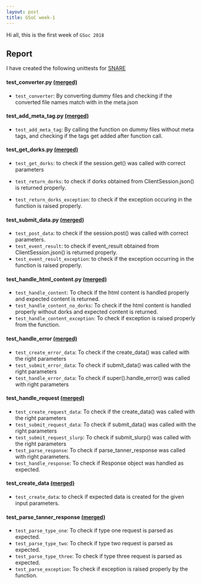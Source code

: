 ```yaml
---
layout: post
title: GSoC week-1
---
```

Hi all, this is the first week of `GSoc 2018`

## Report
I have created the following unittests for [SNARE](http://github.com/mushorg/snare)
#### test_converter.py [(merged)](https://github.com/mushorg/snare/pull/125)
- `test_converter`:
  By converting dummy files and checking if the converted file names match with in the meta.json
#### test_add_meta_tag.py [(merged)](https://github.com/mushorg/snare/pull/126)
- `test_add_meta_tag`:
  By calling the function on dummy files without meta tags, and checking if the tags get added after function call.
#### test_get_dorks.py [(merged)](https://github.com/mushorg/snare/pull/127)
- `test_get_dorks`:
  to check if the session.get() was called with correct parameters
- `test_return_dorks`: 
  to check if dorks obtained from ClientSession.json() is returned properly.

- `test_return_dorks_exception`:
  to check if the exception occuring in the function is raised properly.
#### test_submit_data.py [(merged)](https://github.com/mushorg/snare/pull/128)
- `test_post_data`: 
to check if the session.post() was called with correct parameters.
- `test_event_result`: 
to check if event_result obtained from ClientSession.json() is returned properly.
- `test_event_result_exception`: 
to check if the exception occurring in the function is raised properly.

#### test_handle_html_content.py [(merged)](https://github.com/mushorg/snare/pull/130)
- `test_handle_content`:
  To check if the html content is handled properly and expected content is returned.
- `test_handle_content_no_dorks`:
  To check if the html content is handled properly without dorks and expected content is returned.
- `test_handle_content_exception`:
  To check if exception is raised properly from the function.
#### test_handle_error [(merged)](https://github.com/mushorg/snare/pull/131)
- `test_create_error_data`:
  To check if the create_data() was called with the right parameters
- `test_submit_error_data`:
  To check if submit_data() was called with the right parameters
- `test_handle_error_data`:
  To check if super().handle_error() was called with right parameters

#### test_handle_request [(merged)](https://github.com/mushorg/snare/pull/132)
- `test_create_request_data`:
  To check if the create_data() was called with the right parameters
- `test_submit_request_data`:
  To check if submit_data() was called with the right parameters
- `test_submit_request_slurp`:
  To check if submit_slurp() was called with the right parameters
- `test_parse_response`:
  To check if parse_tanner_response was called with right parameters.
- `test_handle_response`:
  To check if Response object was handled as expected.
#### test_create_data [(merged)](https://github.com/mushorg/snare/pull/133)
- `test_create_data`:
  to check if expected data is created for the given input parameters.

#### test_parse_tanner_response [(merged)](https://github.com/mushorg/snare/pull/135)
- `test_parse_type_one`:
  To check if type one request is parsed as expected.
- `test_parse_type_two`:
  To check if type two request is parsed as
  expected.
- `test_parse_type_three`:
  To check if  type three request is parsed as expected.
- `test_parse_exception`:
  To check if exception is raised properly by the function.
  
